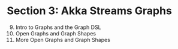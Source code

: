 # Section 3: Akka Streams Graphs

9. Intro to Graphs and the Graph DSL
10. Open Graphs and Graph Shapes
11. More Open Graphs and Graph Shapes
